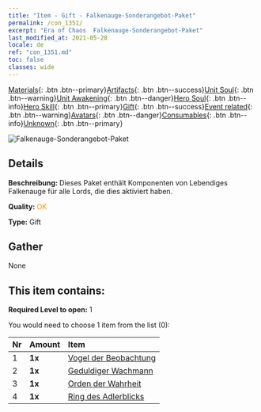 ```yaml
---
title: "Item - Gift - Falkenauge-Sonderangebot-Paket"
permalink: /con_1351/
excerpt: "Era of Chaos  Falkenauge-Sonderangebot-Paket"
last_modified_at: 2021-05-28
locale: de
ref: "con_1351.md"
toc: false
classes: wide
---
```

 [Materials](/ItemsDE/){: .btn .btn--primary}[Artifacts](/ItemsDE/Artifacts/){: .btn .btn--success}[Unit Soul](/ItemsDE/UnitSoul/){: .btn .btn--warning}[Unit Awakening](/ItemsDE/UnitAwakening/){: .btn .btn--danger}[Hero Soul](/ItemsDE/HeroSoul/){: .btn .btn--info}[Hero Skill](/ItemsDE/HeroSkill/){: .btn .btn--primary}[Gift](/ItemsDE/Gift/){: .btn .btn--success}[Event related](/ItemsDE/Events/){: .btn .btn--warning}[Avatars](/ItemsDE/Avatars/){: .btn .btn--danger}[Consumables](/ItemsDE/Consumables/){: .btn .btn--info}[Unknown](/ItemsDE/Unknown/){: .btn .btn--primary}

 ![Falkenauge-Sonderangebot-Paket](/images/t/i_906028.png)

## Details
 **Beschreibung:** Dieses Paket enthält Komponenten von Lebendiges Falkenauge für alle Lords, die dies aktiviert haben.

 **Quality:** <span style="color: #FF8C00">OK</span>

 **Type:** Gift

## Gather

  None

## This item contains:

 **Required Level to open:** 1

 You would need to choose 1 item from the list (0):

  | Nr | Amount |     Item    |
  |:---|:-------|:------------|
  | 1 |  **1x** | [Vogel der Beobachtung](/ItemsDE/art_132/) |  | 
  | 2 |  **1x** | [Geduldiger Wachmann](/ItemsDE/art_133/) |  | 
  | 3 |  **1x** | [Orden der Wahrheit](/ItemsDE/art_134/) |  | 
  | 4 |  **1x** | [Ring des Adlerblicks](/ItemsDE/art_135/) |  | 
